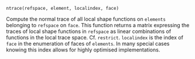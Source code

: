 ```
ntrace(refspace, element, localindex, face)
```

Compute the normal trace of all local shape functions on `elements` belonging to `refspace` on `face`. This function returns a matrix expressing the traces of local shape functions in `refspace` as linear combinations of functions in the local trace space. Cf. `restrict`. `localindex` is the index of `face` in the enumeration of faces of `elements`. In many special cases knowing this index allows for highly optimised implementations.
